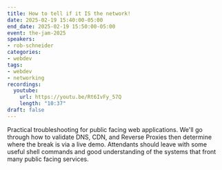 ```yaml
---
title: How to tell if it IS the network!
date: 2025-02-19 15:40:00-05:00
end_date: 2025-02-19 15:50:00-05:00
event: the-jam-2025
speakers:
- rob-schneider
categories:
- webdev
tags:
- webdev
- networking
recordings:
  youtube:
    url: https://youtu.be/Rt6IvFy_57Q
    length: "10:37"
draft: false
---
```


Practical troubleshooting for public facing web applications. We'll go through how to validate DNS, CDN, and Reverse Proxies then determine where the break is via a live demo. Attendants should leave with some useful shell commands and good understanding of the systems that front many public facing services.
